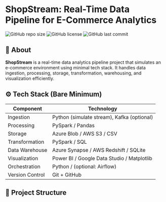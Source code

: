 # ShopStream: Real-Time Data Pipeline for E-Commerce Analytics

![GitHub repo size](https://img.shields.io/github/repo-size/your-username/ShopStream)
![GitHub license](https://img.shields.io/github/license/your-username/ShopStream)
![GitHub last commit](https://img.shields.io/github/last-commit/your-username/ShopStream)

## 🧠 About
**ShopStream** is a real-time data analytics pipeline project that simulates an e-commerce environment using minimal tech stack. It handles data ingestion, processing, storage, transformation, warehousing, and visualization efficiently.

## ⚙️ Tech Stack (Bare Minimum)
| Component       | Technology                                             |
| --------------- | ------------------------------------------------------ |
| Ingestion       | Python (simulate stream), Kafka (optional)             |
| Processing      | PySpark / Pandas                                       |
| Storage         | Azure Blob / AWS S3 / CSV                              |
| Transformation  | PySpark / SQL                                          |
| Data Warehouse  | Azure Synapse / AWS Redshift / SQLite                  |
| Visualization   | Power BI / Google Data Studio / Matplotlib             |
| Orchestration   | Python / (optional: Airflow)                           |
| Version Control | Git + GitHub                                           |

## 📁 Project Structure
